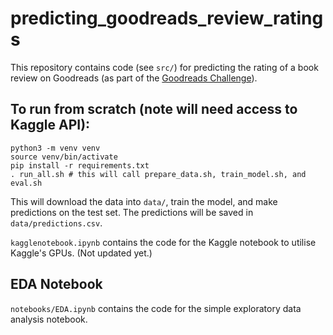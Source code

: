 # predicting_goodreads_review_ratings

This repository contains code (see `src/`) for predicting the rating of a book review on Goodreads (as part of the [Goodreads Challenge](https://www.kaggle.com/competitions/goodreads-books-reviews-290312)).

## To run from scratch (note will need access to Kaggle API):
```
python3 -m venv venv
source venv/bin/activate
pip install -r requirements.txt
. run_all.sh # this will call prepare_data.sh, train_model.sh, and eval.sh
```

This will download the data into `data/`, train the model, and make predictions on the test set.
The predictions will be saved in `data/predictions.csv`.

`kagglenotebook.ipynb` contains the code for the Kaggle notebook to utilise Kaggle's GPUs. (Not updated yet.)

## EDA Notebook
`notebooks/EDA.ipynb` contains the code for the simple exploratory data analysis notebook.